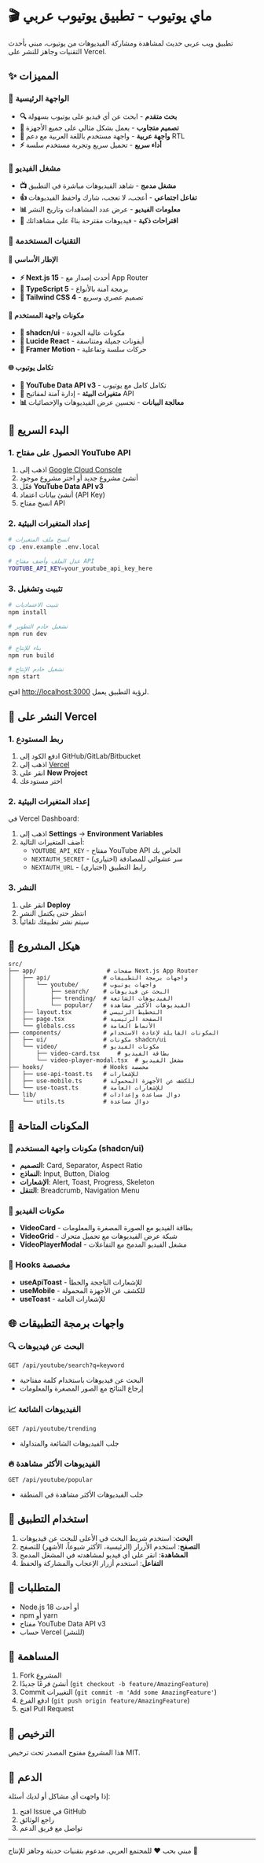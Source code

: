 # 🎬 ماي يوتيوب - تطبيق يوتيوب عربي

تطبيق ويب عربي حديث لمشاهدة ومشاركة الفيديوهات من يوتيوب، مبني بأحدث التقنيات وجاهز للنشر على Vercel.

## ✨ المميزات

### 🎯 الواجهة الرئيسية
- **🔍 بحث متقدم** - ابحث عن أي فيديو على يوتيوب بسهولة
- **📱 تصميم متجاوب** - يعمل بشكل مثالي على جميع الأجهزة
- **🎨 واجهة عربية** - واجهة مستخدم باللغة العربية مع دعم RTL
- **⚡ أداء سريع** - تحميل سريع وتجربة مستخدم سلسة

### 🎥 مشغل الفيديو
- **📺 مشغل مدمج** - شاهد الفيديوهات مباشرة في التطبيق
- **👍 تفاعل اجتماعي** - أعجب، لا تعجب، شارك واحفظ الفيديوهات
- **📊 معلومات الفيديو** - عرض عدد المشاهدات وتاريخ النشر
- **🎯 اقتراحات ذكية** - فيديوهات مقترحة بناءً على مشاهداتك

### 🔧 التقنيات المستخدمة

#### 🎯 الإطار الأساسي
- **⚡ Next.js 15** - أحدث إصدار مع App Router
- **📘 TypeScript 5** - برمجة آمنة بالأنواع
- **🎨 Tailwind CSS 4** - تصميم عصري وسريع

#### 🧩 مكونات واجهة المستخدم
- **🧩 shadcn/ui** - مكونات عالية الجودة
- **🎯 Lucide React** - أيقونات جميلة ومتناسقة
- **🎨 Framer Motion** - حركات سلسة وتفاعلية

#### 🌐 تكامل يوتيوب
- **🔗 YouTube Data API v3** - تكامل كامل مع يوتيوب
- **🔐 متغيرات البيئة** - إدارة آمنة لمفاتيح API
- **📊 معالجة البيانات** - تحسين عرض الفيديوهات والإحصائيات

## 🚀 البدء السريع

### 1. الحصول على مفتاح YouTube API
1. اذهب إلى [Google Cloud Console](https://console.cloud.google.com/)
2. أنشئ مشروع جديد أو اختر مشروع موجود
3. فعّل **YouTube Data API v3**
4. أنشئ بيانات اعتماد (API Key)
5. انسخ مفتاح API

### 2. إعداد المتغيرات البيئية
```bash
# انسخ ملف المتغيرات
cp .env.example .env.local

# عدل الملف وأضف مفتاح API
YOUTUBE_API_KEY=your_youtube_api_key_here
```

### 3. تثبيت وتشغيل
```bash
# تثبيت الاعتماديات
npm install

# تشغيل خادم التطوير
npm run dev

# بناء للإنتاج
npm run build

# تشغيل خادم الإنتاج
npm start
```

افتح [http://localhost:3000](http://localhost:3000) لرؤية التطبيق يعمل.

## 🚀 النشر على Vercel

### 1. ربط المستودع
1. ادفع الكود إلى GitHub/GitLab/Bitbucket
2. اذهب إلى [Vercel](https://vercel.com)
3. انقر على **New Project**
4. اختر مستودعك

### 2. إعداد المتغيرات البيئية
في Vercel Dashboard:
1. اذهب إلى **Settings** → **Environment Variables**
2. أضف المتغيرات التالية:
   - `YOUTUBE_API_KEY` - مفتاح YouTube API الخاص بك
   - `NEXTAUTH_SECRET` - سر عشوائي للمصادقة (اختياري)
   - `NEXTAUTH_URL` - رابط التطبيق (اختياري)

### 3. النشر
1. انقر على **Deploy**
2. انتظر حتى يكتمل النشر
3. سيتم نشر تطبيقك تلقائياً

## 📁 هيكل المشروع

```
src/
├── app/                    # صفحات Next.js App Router
│   ├── api/               # واجهات برمجة التطبيقات
│   │   └── youtube/       # واجهات يوتيوب
│   │       ├── search/    # البحث عن فيديوهات
│   │       ├── trending/  # الفيديوهات الشائعة
│   │       └── popular/   # الفيديوهات الأكثر مشاهدة
│   ├── layout.tsx         # التخطيط الرئيسي
│   ├── page.tsx           # الصفحة الرئيسية
│   └── globals.css        # الأنماط العامة
├── components/            # المكونات القابلة لإعادة الاستخدام
│   ├── ui/                # مكونات shadcn/ui
│   └── video/             # مكونات الفيديو
│       ├── video-card.tsx     # بطاقة الفيديو
│       └── video-player-modal.tsx  # مشغل الفيديو
├── hooks/                 # Hooks مخصصة
│   ├── use-api-toast.ts   # للإشعارات
│   ├── use-mobile.ts      # للكشف عن الأجهزة المحمولة
│   └── use-toast.ts       # للإشعارات العامة
└── lib/                   # دوال مساعدة وإعدادات
    └── utils.ts           # دوال مساعدة
```

## 🎨 المكونات المتاحة

### 🧩 مكونات واجهة المستخدم (shadcn/ui)
- **التصميم**: Card, Separator, Aspect Ratio
- **النماذج**: Input, Button, Dialog
- **الإشعارات**: Alert, Toast, Progress, Skeleton
- **التنقل**: Breadcrumb, Navigation Menu

### 🎥 مكونات الفيديو
- **VideoCard** - بطاقة الفيديو مع الصورة المصغرة والمعلومات
- **VideoGrid** - شبكة عرض الفيديوهات مع تحميل متحرك
- **VideoPlayerModal** - مشغل الفيديو المدمج مع التفاعلات

### 🔧 Hooks مخصصة
- **useApiToast** - للإشعارات الناجحة والخطأ
- **useMobile** - للكشف عن الأجهزة المحمولة
- **useToast** - للإشعارات العامة

## 🌐 واجهات برمجة التطبيقات

### 🔍 البحث عن فيديوهات
```
GET /api/youtube/search?q=keyword
```
- البحث عن فيديوهات باستخدام كلمة مفتاحية
- إرجاع النتائج مع الصور المصغرة والمعلومات

### 📈 الفيديوهات الشائعة
```
GET /api/youtube/trending
```
- جلب الفيديوهات الشائعة والمتداولة

### 🔥 الفيديوهات الأكثر مشاهدة
```
GET /api/youtube/popular
```
- جلب الفيديوهات الأكثر مشاهدة في المنطقة

## 🎯 استخدام التطبيق

1. **البحث**: استخدم شريط البحث في الأعلى للبحث عن فيديوهات
2. **التصفح**: استخدم الأزرار (الرئيسية، الأكثر شيوعاً، الأشهر) للتصفح
3. **المشاهدة**: انقر على أي فيديو لمشاهدته في المشغل المدمج
4. **التفاعل**: استخدم أزرار الإعجاب والمشاركة والحفظ

## 🔧 المتطلبات

- Node.js 18 أو أحدث
- npm أو yarn
- مفتاح YouTube Data API v3
- حساب Vercel (للنشر)

## 🤝 المساهمة

1. Fork المشروع
2. أنشئ فرعًا جديدًا (`git checkout -b feature/AmazingFeature`)
3. Commit التغييرات (`git commit -m 'Add some AmazingFeature'`)
4. ادفع الفرع (`git push origin feature/AmazingFeature`)
5. افتح Pull Request

## 📄 الترخيص

هذا المشروع مفتوح المصدر تحت ترخيص MIT.

## 🚀 الدعم

إذا واجهت أي مشاكل أو لديك أسئلة:
1. افتح Issue في GitHub
2. راجع الوثائق
3. تواصل مع فريق الدعم

---

مبني بحب ❤️ للمجتمع العربي. مدعوم بتقنيات حديثة وجاهز للإنتاج 🚀
